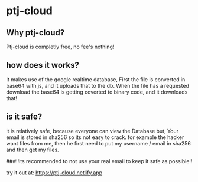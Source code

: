 # ptj-cloud
## Why ptj-cloud?
Ptj-cloud is completly free, no fee's nothing!
## how does it works?
It makes use of the google realtime database, 
First the file is converted in base64 with js, and it uploads that to the db.
When the file has a requested download the base64 is getting coverted to binary code, and it downloads that!
## is it safe? 
it is relatively safe, because everyone can view the Database but, 
Your email is stored in sha256 so its not easy to crack. 
for example the hacker want files from me, then he first need to put my username / email in sha256 and then get my files.



###!!its recommended to not use your real email to keep it safe as possible!!

try it out at: https://ptj-cloud.netlify.app
